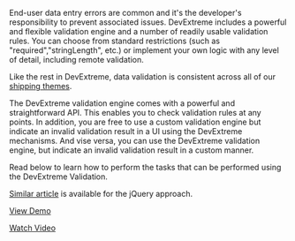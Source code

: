 End-user data entry errors are common and it's the developer's responsibility to prevent associated issues. DevExtreme includes a powerful and flexible validation engine and a number of readily usable validation rules. You can choose from standard restrictions (such as "required","stringLength", etc.) or implement your own logic with any level of detail, including remote validation.

Like the rest in DevExtreme, data validation is consistent across all of our [shipping themes](/concepts/60%20Themes/20%20Theme%20Builder '/Documentation/Guide/Themes/Theme_Builder/').

The DevExtreme validation engine comes with a powerful and straightforward API. This enables you to check validation rules at any points. In addition, you are free to use a custom validation engine but indicate an invalid validation result in a UI using the DevExtreme mechanisms. And vise versa, you can use the DevExtreme validation engine, but indicate an invalid validation result in a custom manner.

Read below to learn how to perform the tasks that can be performed using the DevExtreme Validation.

[Similar article](/concepts/10%20UI%20Widgets/80%20Common/20%20Validation '/Documentation/Guide/UI_Widgets/Common/Validation/') is available for the jQuery approach.

<a href="http://js.devexpress.com/Demos/WidgetsGallery/#demo/editorsvalidationvalidationvalidation/" class="button orange small fix-width-155" style="margin-right: 20px;" target="_blank">View Demo</a>

<a href="http://www.youtube.com/watch?v=xbn_NbeB5es&index=38&list=PL8h4jt35t1wjGvgflbHEH_e3b23AA30-z" class="button orange small fix-width-155" style="margin-right: 20px;" target="_blank">Watch Video</a>